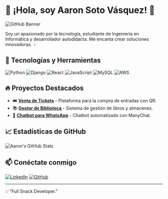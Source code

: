 # 👋 ¡Hola, soy Aaron Soto Vásquez! 🚀

![GitHub Banner](https://i.pinimg.com/originals/31/19/26/311926671b1703d18988b0dcd6616a9b.jpg)

Soy un apasionado por la tecnología, estudiante de Ingeniería en Informática y desarrollador autodidacta. Me encanta crear soluciones innovadoras. 💡

## 🚀 Tecnologías y Herramientas

![Python](https://img.shields.io/badge/-Python-3776AB?style=flat&logo=python&logoColor=white)
![Django](https://img.shields.io/badge/-Django-092E20?style=flat&logo=django&logoColor=white)
![React](https://img.shields.io/badge/-React-61DAFB?style=flat&logo=react&logoColor=black)
![JavaScript](https://img.shields.io/badge/-JavaScript-F7DF1E?style=flat&logo=javascript&logoColor=black)
![MySQL](https://img.shields.io/badge/-MySQL-4479A1?style=flat&logo=mysql&logoColor=white)
![AWS](https://img.shields.io/badge/-AWS-232F3E?style=flat&logo=amazon-aws&logoColor=white)

## 🔥 Proyectos Destacados

- 🎟️ **[Venta de Tickets](https://github.com/AaronISV/ticketmaster)** - Plataforma para la compra de entradas con QR.
- 📚 **[Gestor de Biblioteca](https://github.com/AaronISV/library-manager)** - Sistema de gestión de libros y almacenes.
- 💬 **[Chatbot para WhatsApp](https://github.com/AaronISV/whatsapp-bot)** - Chatbot automatizado con ManyChat.

## 📈 Estadísticas de GitHub

![Aaron's GitHub Stats](https://github-readme-stats.vercel.app/api?username=AaronISV&show_icons=true&theme=radical)

## 📫 Conéctate conmigo

[![LinkedIn](https://img.shields.io/badge/-LinkedIn-0077B5?style=flat&logo=linkedin&logoColor=white)](www.linkedin.com/in/aarons-userdeveloper)
[![GitHub](https://img.shields.io/badge/-GitHub-181717?style=flat&logo=github&logoColor=white)](https://github.com/TheNewAarons/)

---
💡 "Full Snack Developer." 
